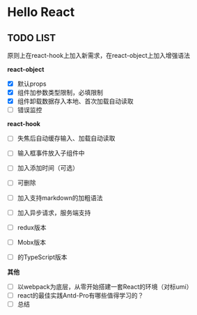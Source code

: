 # Hello React

## TODO LIST
原则上在react-hook上加入新需求，在react-object上加入增强语法



**react-object**
- [x] 默认props
- [x] 组件加参数类型限制，必填限制
- [x] 组件卸载数据存入本地、首次加载自动读取
- [ ] 错误监控

**react-hook**
- [ ] 失焦后自动缓存输入、加载自动读取
- [ ] 输入框事件放入子组件中
- [ ] 加入添加时间（可选）
- [ ] 可删除
- [ ] 加入支持markdown的加粗语法
- [ ] 加入异步请求，服务端支持
- [ ] redux版本
- [ ] Mobx版本
- [ ] 的TypeScript版本


**其他**
- [ ] 以webpack为底层，从零开始搭建一套React的环境（对标umi）
- [ ] react的最佳实践Antd-Pro有哪些值得学习的？
- [ ] 总结
